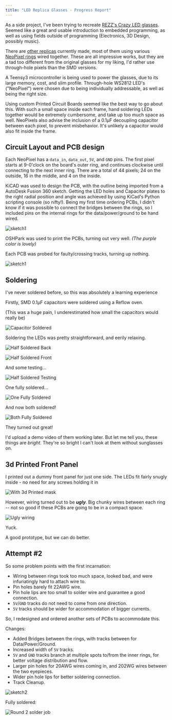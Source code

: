 ```yaml
---
title: "LED Replica Glasses - Progress Report"
---
```


As a side project, I've been trying to recreate 
[REZZ's Crazy LED glasses]({{site.url}}{{site.baseurl}}/assets/images/ledglasses/rezz.jpg). 
Seemed like a great and usable introduction to embedded programming, as well
as using fields outside of programming (Electronics, 3D Design, possibly music). 

There are [other replicas](https://www.etsy.com/listing/545785280/arcane-led-goggles-88-full-color-leds?ga_order=most_relevant&ga_search_type=all&ga_view_type=gallery&ga_search_query=led%20goggles&ref=sr_gallery-1-1)
currently made, most of them using various [NeoPixel rings](https://www.adafruit.com/product/1463)
wired together. These are all impressive works, but they are a tad too different from the original
glasses for my liking, I'd rather use through-hole pixels than the SMD versions.

A Teensy3 microcontroller is being used to power the glasses, due to its large memory, cost, 
and slim profile. Through-hole WS2812 LED's ("NeoPixel") were chosen due to being individually
addressable, as well as being the right size. 

Using custom Printed Circuit Boards seemed like the best way to go about this. With such a small
space inside each frame, hand soldering LEDs together would be extremely cumbersome, and take
up too much space as well. NeoPixels also advise the inclusion of a 0.1µF decoupling capacitor between each
pixel, to prevent misbehavior. It's unlikely a capacitor would also fit inside the frame.

## Circuit Layout and PCB design

Each NeoPixel has a `data_in`, `data_out`, `5V`, and `GND` pins. The first pixel starts at 9-0'clock
on the board's outer ring, and continues clockwise until connecting to the next inner ring. There 
are a total of 44 pixels; 24 on the outside, 16 in the middle, and 4 on the inside. 

KiCAD was used to design the PCB, with the outline being imported from a AutoDesk Fusion 360 sketch. 
Getting the LED holes and Capacitor plates to the right radial position and angle was achieved by
using KiCad's Python scripting console (so nifty!). Being my first time ordering PCBs, I didn't know
if it was possible to connect the bridges between the rings, so I included pins on the internal rings
for the data/power/ground to be hand wired.

![sketch1]({{site.url}}{{site.baseurl}}/assets/images/ledglasses/PCB_sketch1.jpg)

OSHPark was used to print the PCBs, turning out very well. _(The purple color is lovely)_

Each PCB was probed for faulty/crossing tracks, turning up nothing. 

![sketch1]({{site.url}}{{site.baseurl}}/assets/images/ledglasses/PCB1_initial.jpg)


## Soldering
I've never soldered before, so this was absolutely a learning experience

Firstly, SMD 0.1µF capacitors were soldered using a Reflow oven.

(This was a huge pain, I underestimated how small the capacitors would really be)

![Capacitor Soldered]({{site.url}}{{site.baseurl}}/assets/images/ledglasses/PCB1_cap_solder.jpg)

Soldering the LEDs was pretty straightforward, and eerily relaxing.

![Half Soldered Back]({{site.url}}{{site.baseurl}}/assets/images/ledglasses/PCB1_led_solder_b.jpg)


![Half Soldered Front]({{site.url}}{{site.baseurl}}/assets/images/ledglasses/PCB1_led_solder_f.jpg)

And some testing...

![Half Soldered Testing]({{site.url}}{{site.baseurl}}/assets/images/ledglasses/PCB1_test_wiring.jpg)

One fully soldered...

![One Fully Soldered]({{site.url}}{{site.baseurl}}/assets/images/ledglasses/PCB1_led_solder_final.jpg)

And now both soldered!

![Both Fully Soldered]({{site.url}}{{site.baseurl}}/assets/images/ledglasses/PCB1_final.jpg)

They turned out great! 

I'd upload a demo video of them working later. But let me tell you,
these things are _bright_. They're so bright I can't look at them without sunglasses on.

## 3d Printed Front Panel

I printed out a dummy front panel for just one side. The LEDs fit fairly snugly inside - 
no need for any screws holding it in

![With 3d Printed mask]({{site.url}}{{site.baseurl}}/assets/images/ledglasses/3Dprint_front.jpg)

However, wiring turned out to be **_ugly_**. Big chunky wires between each ring -- not so good
if these PCBs are going to be in a compact space.

![Ugly wiring]({{site.url}}{{site.baseurl}}/assets/images/ledglasses/PCB1_ugly_wires.jpg)

Yuck.

A good prototype, but we can do better.

## Attempt #2

So some problem points with the first incarnation:
- Wiring between rings took too much space, looked bad, and were infuriatingly hard to attach wire to.
- Pin holes barely fit 22AWG wire.
- Pin hole lips are too small to solder wire and guarantee a good connection.
- `5V`/`GND` tracks do not need to come from one direction.
- `5V` tracks should be wider for accommodation of bigger currents.

So, I redesigned and ordered another sets of PCBs to accommodate this.

Changes:
- Added Bridges between the rings, with tracks between for Data/Power/Ground.
- Increased width of `5V` tracks.
- `5V` and `GND` tracks branch at multiple spots to/from the inner rings, for better voltage distribution
and flow.
- Larger pin holes for 20AWG wires coming in, and 202WG wires between the two eyepieces.
- Wider pin hole lips for better soldering connection.
- Track Cleanup. 


![sketch2]({{site.url}}{{site.baseurl}}/assets/images/ledglasses/PCB_sketch2.jpg)


Fully soldered:  

![Round 2 solder job]({{site.url}}{{site.baseurl}}/assets/images/ledglasses/PCB2_soldered.jpg)
